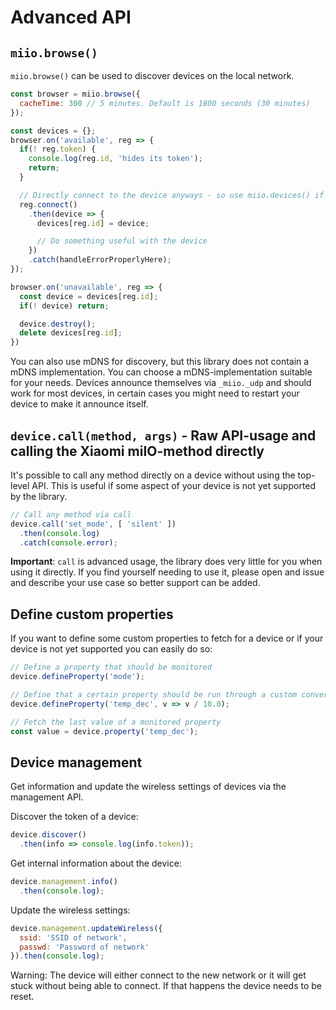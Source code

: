 # Advanced API

## `miio.browse()`

`miio.browse()` can be used to discover devices on the local network.

```javascript
const browser = miio.browse({
  cacheTime: 300 // 5 minutes. Default is 1800 seconds (30 minutes)
});

const devices = {};
browser.on('available', reg => {
  if(! reg.token) {
    console.log(reg.id, 'hides its token');
    return;
  }

  // Directly connect to the device anyways - so use miio.devices() if you just do this
  reg.connect()
    .then(device => {
      devices[reg.id] = device;

      // Do something useful with the device
    })
    .catch(handleErrorProperlyHere);
});

browser.on('unavailable', reg => {
  const device = devices[reg.id];
  if(! device) return;

  device.destroy();
  delete devices[reg.id];
})
```

You can also use mDNS for discovery, but this library does not contain a mDNS
implementation. You can choose a mDNS-implementation suitable for your
needs. Devices announce themselves via `_miio._udp` and should work for most
devices, in certain cases you might need to restart your device to make it
announce itself.

## `device.call(method, args)` - Raw API-usage and calling the Xiaomi miIO-method directly

It's possible to call any method directly on a device without using the
top-level API. This is useful if some aspect of your device is not yet
supported by the library.

```javascript
// Call any method via call
device.call('set_mode', [ 'silent' ])
  .then(console.log)
  .catch(console.error);
```

**Important**: `call` is advanced usage, the library does very little for you
when using it directly. If you find yourself needing to use it, please open
and issue and describe your use case so better support can be added.

## Define custom properties

If you want to define some custom properties to fetch for a device or if your
device is not yet supported you can easily do so:

```javascript
// Define a property that should be monitored
device.defineProperty('mode');

// Define that a certain property should be run through a custom conversion
device.defineProperty('temp_dec', v => v / 10.0);

// Fetch the last value of a monitored property
const value = device.property('temp_dec');
```

## Device management

Get information and update the wireless settings of devices via the management
API.

Discover the token of a device:
```javascript
device.discover()
  .then(info => console.log(info.token));
```

Get internal information about the device:
```javascript
device.management.info()
  .then(console.log);
```

Update the wireless settings:
```javascript
device.management.updateWireless({
  ssid: 'SSID of network',
  passwd: 'Password of network'
}).then(console.log);
```

Warning: The device will either connect to the new network or it will get stuck
without being able to connect. If that happens the device needs to be reset.
